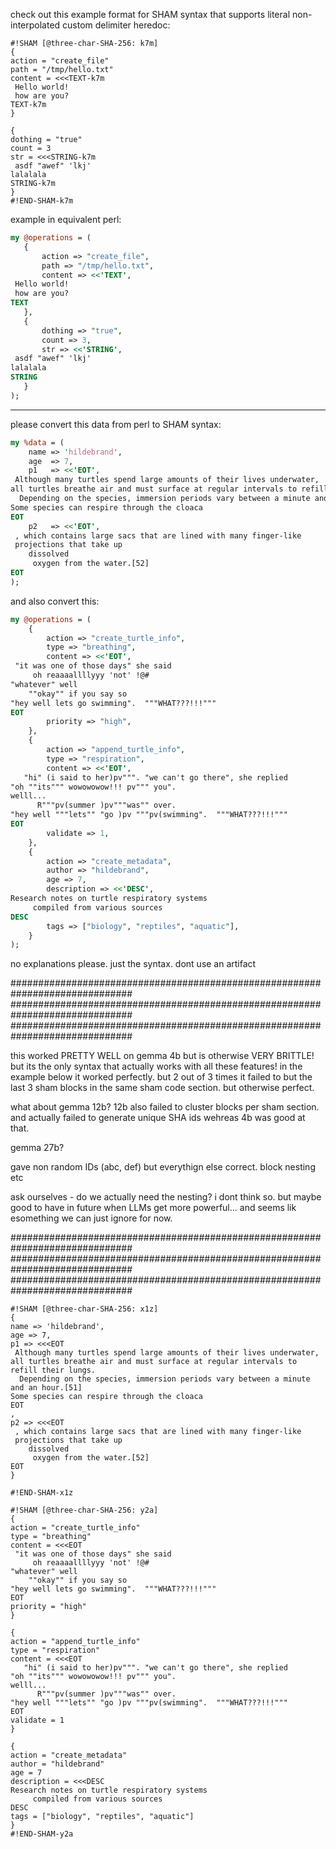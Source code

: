 check out this example format for SHAM syntax that supports literal non-interpolated custom delimiter heredoc:


```sham
#!SHAM [@three-char-SHA-256: k7m]
{
action = "create_file"
path = "/tmp/hello.txt"
content = <<<TEXT-k7m
 Hello world!
 how are you?
TEXT-k7m
}

{
dothing = "true"
count = 3
str = <<<STRING-k7m
 asdf "awef" 'lkj'
lalalala 
STRING-k7m
}
#!END-SHAM-k7m
```

example in equivalent perl:


```perl
my @operations = (
   {
       action => "create_file",
       path => "/tmp/hello.txt",
       content => <<'TEXT',
 Hello world!
 how are you?
TEXT
   },
   {
       dothing => "true",
       count => 3,
       str => <<'STRING',
 asdf "awef" 'lkj'
lalalala 
STRING
   }
);
```


---

please convert this data from perl to SHAM syntax:

```perl
my %data = (
    name => 'hildebrand',
    age  => 7,
    p1   => <<'EOT',
 Although many turtles spend large amounts of their lives underwater, 
all turtles breathe air and must surface at regular intervals to refill their lungs. 
  Depending on the species, immersion periods vary between a minute and an hour.[51] 
Some species can respire through the cloaca
EOT
    p2   => <<'EOT',
 , which contains large sacs that are lined with many finger-like 
 projections that take up 
    dissolved 
     oxygen from the water.[52]
EOT
);
```

and also convert this:


```perl
my @operations = (
    {
        action => "create_turtle_info",
        type => "breathing",
        content => <<'EOT',
 "it was one of those days" she said 
     oh reaaaallllyyy 'not' !@#
"whatever" well
    ""okay"" if you say so
"hey well lets go swimming".  """WHAT???!!!"""
EOT
        priority => "high",
    },
    {
        action => "append_turtle_info", 
        type => "respiration",
        content => <<'EOT',
   "hi" (i said to her)pv""". "we can't go there", she replied 
"oh ""its""" wowowowow!!! pv""" you". 
welll...
      R"""pv(summer )pv"""was"" over.
"hey well """lets"" "go )pv """pv(swimming".  """WHAT???!!!"""
EOT
        validate => 1,
    },
    {
        action => "create_metadata",
        author => "hildebrand",
        age => 7,
        description => <<'DESC',
Research notes on turtle respiratory systems
     compiled from various sources
DESC
        tags => ["biology", "reptiles", "aquatic"],
    }
);
```

no explanations please. just the syntax. dont use an artifact

##############################################################################
##############################################################################
##############################################################################

this worked PRETTY WELL on gemma 4b but is otherwise VERY BRITTLE! but its the only syntax that actually works with all these features!  in the example below it worked perfectly.  but 2 out of 3 times it failed to but the last 3 sham blocks in the same sham code section.  but otherwise perfect.  

what about gemma 12b? 12b also failed to cluster blocks per sham section.  and actually failed to generate unique SHA ids wehreas 4b was good at that.  

gemma 27b?

gave non random IDs (abc, def) but everythign else correct.  block nesting etc 

ask ourselves - do we actually need the nesting? i dont think so.  but maybe good to have in future when LLMs get more powerful...  and seems lik esomething we can just ignore for now.  

##############################################################################
##############################################################################
##############################################################################

```sham
#!SHAM [@three-char-SHA-256: x1z]
{
name => 'hildebrand',
age => 7,
p1 => <<<EOT
 Although many turtles spend large amounts of their lives underwater, 
all turtles breathe air and must surface at regular intervals to refill their lungs. 
  Depending on the species, immersion periods vary between a minute and an hour.[51] 
Some species can respire through the cloaca
EOT
,
p2 => <<<EOT
 , which contains large sacs that are lined with many finger-like 
 projections that take up 
    dissolved 
     oxygen from the water.[52]
EOT
}

#!END-SHAM-x1z

#!SHAM [@three-char-SHA-256: y2a]
{
action = "create_turtle_info"
type = "breathing"
content = <<<EOT
 "it was one of those days" she said 
     oh reaaaallllyyy 'not' !@#
"whatever" well
    ""okay"" if you say so
"hey well lets go swimming".  """WHAT???!!!"""
EOT
priority = "high"
}

{
action = "append_turtle_info"
type = "respiration"
content = <<<EOT
   "hi" (i said to her)pv""". "we can't go there", she replied 
"oh ""its""" wowowowow!!! pv""" you". 
welll...
      R"""pv(summer )pv"""was"" over.
"hey well """lets"" "go )pv """pv(swimming".  """WHAT???!!!"""
EOT
validate = 1
}

{
action = "create_metadata"
author = "hildebrand"
age = 7
description = <<<DESC
Research notes on turtle respiratory systems
     compiled from various sources
DESC
tags = ["biology", "reptiles", "aquatic"]
}
#!END-SHAM-y2a
```